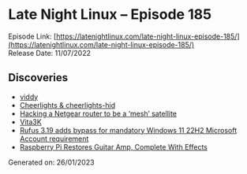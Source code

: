 # Late Night Linux – Episode 185
Episode Link: [https://latenightlinux.com/late-night-linux-episode-185/](https://latenightlinux.com/late-night-linux-episode-185/)  
Release Date: 11/07/2022
## Discoveries
* [viddy](https://github.com/sachaos/viddy/blob/master/README.md)
* [Cheerlights & cheerlights-hid](https://cheerlights.com/)
* [Hacking a Netgear router to be a ‘mesh’ satellite](https://github.com/bkerler/netgear_telnet)
* [Vita3K](https://github.com/Vita3K/Vita3K)
* [Rufus 3.19 adds bypass for mandatory Windows 11 22H2 Microsoft Account requirement](https://www.neowin.net/news/rufus-319-adds-bypass-for-mandatory-windows-11-22h2-microsoft-account-requirement/)
* [Raspberry Pi Restores Guitar Amp, Complete With Effects](https://www.tomshardware.com/news/raspberry-pi-guitar-amp)

Generated on: 26/01/2023